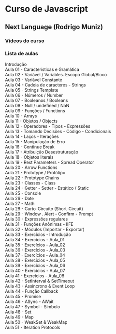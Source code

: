 # Curso de Javascript
## Next Language (Rodrigo Muniz)

### [Vídeos do curso](https://www.youtube.com/watch?v=og9iiuOZ8BE&list=PLxpyQahHwmJIYMZPmcMWgPdQYtNAXjEv2)

### Lista de aulas

Introdução  
Aula 01 - Características e Gramática  
Aula 02 - Variável / Variables. Escopo Global/Bloco  
Aula 03 - Variável Constante  
Aula 04 - Cadeia de caracteres - Strings  
Aula 05 - Strings Template  
Aula 06 - Números / Number  
Aula 07 - Booleanos / Booleans  
Aula 08 - Null / undefined / NaN  
Aula 09 - Funções / Functions  
Aula 10 - Arrays  
Aula 11 - Objetos / Objects  
Aula 12 - Operadores - Tipos - Expressões  
Aula 13 - Tomando Decisões - Código - Condicionais  
Aula 14 - Laços - Iterações  
Aula 15 - Manipulação de Erro  
Aula 16 - Continue Break  
Aula 17 - Atribuição Desestruturação  
Aula 18 - Objetos literais  
Aula 19 - Rest Parameters - Spread Operator  
Aula 20 - Arrow Functions  
Aula 21 - Prototype / Protótipo  
Aula 22 - Prototype Chains  
Aula 23 - Classes - Class  
Aula 24 - Getter - Setter - Estático / Static  
Aula 25 - Console  
Aula 26 - Date  
Aula 27 - Math  
Aula 28 - Curto-Circuito (Short-Circuit)  
Aula 29 - Window . Alert - Confirm - Prompt  
Aula 30 - Expressões regulares  
Aula 31 - Funções Anônimas - IIFE  
Aula 32 - Módulos (Importar - Exportar)  
Aula 33 - Exercícios - Introdução  
Aula 34 - Exercícios - Aula_01  
Aula 35 - Exercícios - Aula_02  
Aula 36 - Exercícios - Aula_03  
Aula 37 - Exercícios - Aula_04  
Aula 38 - Exercícios - Aula_05  
Aula 39 - Exercícios - Aula_06  
Aula 40 - Exercícios - Aula_07  
Aula 41 - Exercícios - Aula_08  
Aula 42 - SetInterval & SetTimeout  
Aula 43 - Assíncrono & Event Loop  
Aula 44 - Função Callback  
Aula 45 - Promise  
Aula 46 - ASync - AWait  
Aula 47 - Symbol - Símbolo  
Aula 48 - Set  
Aula 49 - Map  
Aula 50 - WeakSet & WeakMap   
Aula 51 - Iteration Protocols    